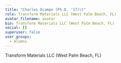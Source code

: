 ```yaml
---
title: "Charles Ocampo (Ph.D. '17)\t"
role: Transform Materials LLC (West Palm Beach, FL)
avatar_filename: avatar
bio: Transform Materials LLC (West Palm Beach, FL)
social: []
superuser: false
user_groups:
  - Alumni
---
```

Transform Materials LLC (West Palm Beach, FL)
